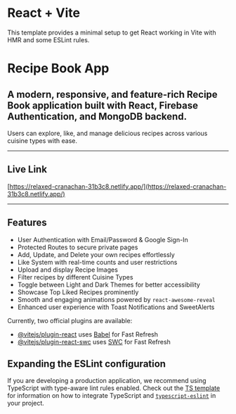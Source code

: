 # React + Vite

This template provides a minimal setup to get React working in Vite with HMR and some ESLint rules.


# Recipe Book App

## A modern, responsive, and feature-rich Recipe Book application built with React, Firebase Authentication, and MongoDB backend.

Users can explore, like, and manage delicious recipes across various cuisine types with ease.

---

## Live Link  
[https://relaxed-cranachan-31b3c8.netlify.app/](https://relaxed-cranachan-31b3c8.netlify.app/)

---

## Features

- User Authentication with Email/Password & Google Sign-In  
- Protected Routes to secure private pages  
- Add, Update, and Delete your own recipes effortlessly  
- Like System with real-time counts and user restrictions  
- Upload and display Recipe Images  
- Filter recipes by different Cuisine Types  
- Toggle between Light and Dark Themes for better accessibility  
- Showcase Top Liked Recipes prominently  
- Smooth and engaging animations powered by `react-awesome-reveal`  
- Enhanced user experience with Toast Notifications and SweetAlerts




Currently, two official plugins are available:

- [@vitejs/plugin-react](https://github.com/vitejs/vite-plugin-react/blob/main/packages/plugin-react) uses [Babel](https://babeljs.io/) for Fast Refresh
- [@vitejs/plugin-react-swc](https://github.com/vitejs/vite-plugin-react/blob/main/packages/plugin-react-swc) uses [SWC](https://swc.rs/) for Fast Refresh

## Expanding the ESLint configuration

If you are developing a production application, we recommend using TypeScript with type-aware lint rules enabled. Check out the [TS template](https://github.com/vitejs/vite/tree/main/packages/create-vite/template-react-ts) for information on how to integrate TypeScript and [`typescript-eslint`](https://typescript-eslint.io) in your project.
